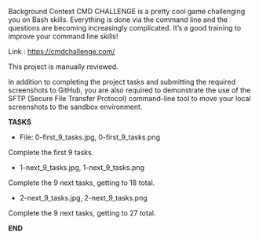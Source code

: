 Background Context
CMD CHALLENGE is a pretty cool game challenging you on Bash skills. Everything is done via the command line and the questions are becoming increasingly complicated. It’s a good training to improve your command line skills!


Link : https://cmdchallenge.com/

This project is manually reviewed.

In addition to completing the project tasks and submitting the required screenshots to GitHub, you are also required to demonstrate the use of the SFTP (Secure File Transfer Protocol) command-line tool to move your local screenshots to the sandbox environment.

**TASKS**

* File: 0-first_9_tasks.jpg, 0-first_9_tasks.png

Complete the first 9 tasks.

* 1-next_9_tasks.jpg, 1-next_9_tasks.png

Complete the 9 next tasks, getting to 18 total.

* 2-next_9_tasks.jpg, 2-next_9_tasks.png

Complete the 9 next tasks, getting to 27 total.

**END**

